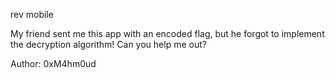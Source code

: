 rev mobile

My friend sent me this app with an encoded flag, but he forgot to implement the decryption algorithm! Can you help me out?

Author: 0xM4hm0ud
